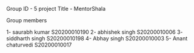 Group ID - 5
project Title - MentorShala

Group members

1- saurabh kumar S20200010190
2- abhishek singh S20200010006
3- siddharth singh S20200010198
4- Abhay singh S20200010003
5- Anant chaturvedi S20200010017
